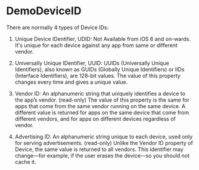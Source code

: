 # DemoDeviceID

There are normally 4 types of Device IDs:

1. Unique Device IDentifier, UDID: 
Not Available from iOS 6 and on-wards. It's unique for each device against any app from same or different vendor.

2. Universally Unique IDentifier, UUID:
UUIDs (Universally Unique Identifiers), also known as GUIDs (Globally Unique Identifiers) or IIDs (Interface Identifiers), are 128-bit values. The value of this property changes every time and gives a unique value.

3. Vendor ID:
An alphanumeric string that uniquely identifies a device to the app’s vendor. (read-only) 
The value of this property is the same for apps that come from the same vendor running on the same device. A different value is returned for apps on the same device that come from different vendors, and for apps on different devices regardless of vendor.

4. Advertising ID:
An alphanumeric string unique to each device, used only for serving advertisements. (read-only) 
Unlike the Vendor ID property of Device, the same value is returned to all vendors. This identifier may change—for example, if the user erases the device—so you should not cache it.
